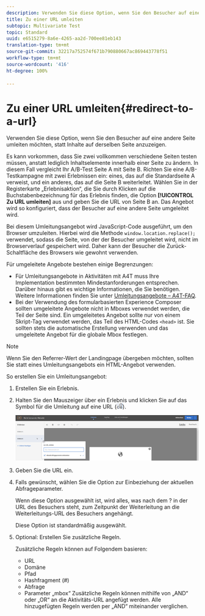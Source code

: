 ```yaml
---
description: Verwenden Sie diese Option, wenn Sie den Besucher auf eine andere Seite umleiten möchten, statt Inhalte auf derselben Seite anzuzeigen.
title: Zu einer URL umleiten
subtopic: Multivariate Test
topic: Standard
uuid: e6515279-8a6e-4265-aa2d-700ee81eb143
translation-type: tm+mt
source-git-commit: 32217a752574f671b790880667ac869443778f51
workflow-type: tm+mt
source-wordcount: '416'
ht-degree: 100%

---
```



# Zu einer URL umleiten{#redirect-to-a-url}

Verwenden Sie diese Option, wenn Sie den Besucher auf eine andere Seite umleiten möchten, statt Inhalte auf derselben Seite anzuzeigen.

Es kann vorkommen, dass Sie zwei vollkommen verschiedene Seiten testen müssen, anstatt lediglich Inhaltselemente innerhalb einer Seite zu ändern. In diesem Fall vergleicht Ihr A/B-Test Seite A mit Seite B. Richten Sie eine A/B-Testkampagne mit zwei Erlebnissen ein: eines, das auf die Standardseite A verweist, und ein anderes, das auf die Seite B weiterleitet. Wählen Sie in der Registerkarte „Erlebnisaktion“, die Sie durch Klicken auf die Buchstabenbezeichnung für das Erlebnis finden, die Option **[!UICONTROL Zu URL umleiten]** aus und geben Sie die URL von Seite B an. Das Angebot wird so konfiguriert, dass der Besucher auf eine andere Seite umgeleitet wird.

Bei diesem Umleitungsangebot wird JavaScript-Code ausgeführt, um den Browser umzuleiten. Hierbei wird die Methode `window.location.replace();` verwendet, sodass die Seite, von der der Besucher umgeleitet wird, nicht im Browserverlauf gespeichert wird. Daher kann der Besucher die Zurück-Schaltfläche des Browsers wie gewohnt verwenden.

Für umgeleitete Angebote bestehen einige Begrenzungen:

* Für Umleitungsangebote in Aktivitäten mit A4T muss Ihre Implementation bestimmten Mindestanforderungen entsprechen. Darüber hinaus gibt es wichtige Informationen, die Sie benötigen. Weitere Informationen finden Sie unter [Umleitungsangebote – A4T-FAQ](../../c-integrating-target-with-mac/a4t/r-a4t-faq/a4t-faq-redirect-offers.md#concept_21BF213F10E1414A9DCD4A98AF207905).
* Bei der Verwendung des formularbasierten Experience Composer sollten umgeleitete Angebote nicht in Mboxes verwendet werden, die Teil der Seite sind. Ein umgeleitetes Angebot sollte nur von einem Skript-Tag verwendet werden, das Teil des HTML-Codes `<head>` ist. Sie sollten stets die automatische Erstellung verwenden und das umgeleitete Angebot für die globale Mbox festlegen.

>[!NOTE]
>
>Wenn Sie den Referrer-Wert der Landingpage übergeben möchten, sollten Sie statt eines Umleitungsangebots ein HTML-Angebot verwenden.

So erstellen Sie ein Umleitungsangebot:

1. Erstellen Sie ein Erlebnis.
1. Halten Sie den Mauszeiger über ein Erlebnis und klicken Sie auf das Symbol für die Umleitung auf eine URL (![](assets/icon_redirect_url.png)).

   ![](assets/exp_actions.png)

1. Geben Sie die URL ein.
1. Falls gewünscht, wählen Sie die Option zur Einbeziehung der aktuellen Abfrageparameter.

   Wenn diese Option ausgewählt ist, wird alles, was nach dem ? in der URL des Besuchers steht, zum Zeitpunkt der Weiterleitung an die Weiterleitungs-URL des Besuchers angehängt.

   Diese Option ist standardmäßig ausgewählt.
1. Optional: Erstellen Sie zusätzliche Regeln.

   Zusätzliche Regeln können auf Folgendem basieren:

   * URL
   * Domäne
   * Pfad
   * Hashfragment (#)
   * Abfrage
   * Parameter „mbox“
   Zusätzliche Regeln können mithilfe von „AND“ oder „OR“ an die Aktivitäts-URL angefügt werden. Alle hinzugefügten Regeln werden per „AND“ miteinander verglichen.
